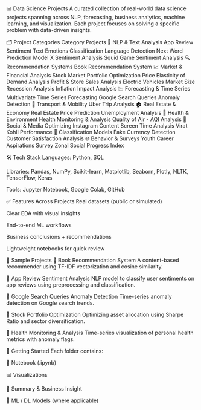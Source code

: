 📊 Data Science Projects
A curated collection of real-world data science projects spanning across NLP, forecasting, business analytics, machine learning, and visualization. Each project focuses on solving a specific problem with data-driven insights.

🗂️ Project Categories
Category	Projects
💬 NLP & Text Analysis	App Review Sentiment
Text Emotions Classification
Language Detection
Next Word Prediction Model
X Sentiment Analysis
Squid Game Sentiment Analysis
🔍 Recommendation Systems	Book Recommendation System
📈 Market & Financial Analysis	Stock Market Portfolio Optimization
Price Elasticity of Demand Analysis
Profit & Store Sales Analysis
Electric Vehicles Market Size
Recession Analysis
Inflation Impact Analysis
📉 Forecasting & Time Series	Multivariate Time Series Forecasting
Google Search Queries Anomaly Detection
🚕 Transport & Mobility	Uber Trip Analysis
🏠 Real Estate & Economy	Real Estate Price Prediction
Unemployment Analysis
🌿 Health & Environment	Health Monitoring & Analysis
Quality of Air - AQI Analysis
📸 Social & Media	Optimizing Instagram Content
Screen Time Analysis
Virat Kohli Performance
🧠 Classification Models	Fake Currency Detection
Customer Satisfaction Analysis
🌐 Behavior & Surveys	Youth Career Aspirations Survey
Zonal Social Progress Index

🛠️ Tech Stack
Languages: Python, SQL

Libraries: Pandas, NumPy, Scikit-learn, Matplotlib, Seaborn, Plotly, NLTK, TensorFlow, Keras

Tools: Jupyter Notebook, Google Colab, GitHub

✅ Features Across Projects
Real datasets (public or simulated)

Clear EDA with visual insights

End-to-end ML workflows

Business conclusions + recommendations

Lightweight notebooks for quick review

💼 Sample Projects
🔹 Book Recommendation System
A content-based recommender using TF-IDF vectorization and cosine similarity.

🔹 App Review Sentiment Analysis
NLP model to classify user sentiments on app reviews using preprocessing and classification.

🔹 Google Search Queries Anomaly Detection
Time-series anomaly detection on Google search trends.

🔹 Stock Portfolio Optimization
Optimizing asset allocation using Sharpe Ratio and sector diversification.

🔹 Health Monitoring & Analysis
Time-series visualization of personal health metrics with anomaly flags.

🚀 Getting Started
Each folder contains:

📁 Notebook (.ipynb)

📊 Visualizations

📌 Summary & Business Insight

🧠 ML / DL Models (where applicable)
